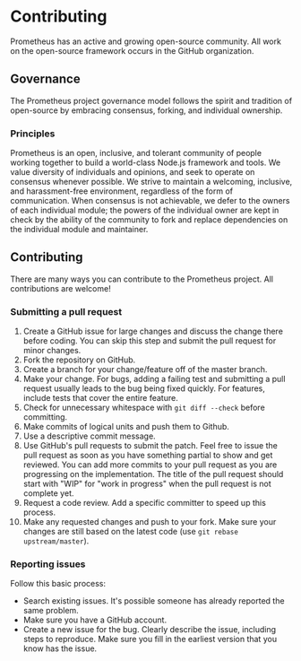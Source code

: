 # Contributing

Prometheus has an active and growing open-source community.
All work on the open-source framework occurs in the GitHub organization.

## Governance

The Prometheus project governance model follows the spirit and tradition of open-source
by embracing consensus, forking, and individual ownership.

### Principles

Prometheus is an open, inclusive, and tolerant community of people working together
to build a world-class Node.js framework and tools. We value diversity of individuals and
opinions, and seek to operate on consensus whenever possible.
We strive to maintain a welcoming, inclusive, and harassment-free environment,
regardless of the form of communication. When consensus is not achievable, we defer
to the owners of each individual module; the powers of the individual owner are kept
in check by the ability of the community to fork and replace dependencies on the
individual module and maintainer.

## Contributing

There are many ways you can contribute to the Prometheus project.
All contributions are welcome!

### Submitting a pull request

1. Create a GitHub issue for large changes and discuss the change there before coding.
   You can skip this step and submit the pull request for minor changes.
2. Fork the repository on GitHub.
3. Create a branch for your change/feature off of the master branch.
4. Make your change. For bugs, adding a failing test and
   submitting a pull request usually leads to the bug being fixed quickly.
   For features, include tests that cover the entire feature.
5. Check for unnecessary whitespace with `git diff --check` before committing.
6. Make commits of logical units and push them to Github.
7. Use a descriptive commit message.
8. Use GitHub's pull requests to submit the patch. Feel free to issue the pull
   request as soon as you have something partial to show and get reviewed.
   You can add more commits to your pull request as you are progressing on the implementation.
   The title of the pull request should start with "WIP" for "work in progress"
   when the pull request is not complete yet.
9. Request a code review. Add a specific committer to speed up this process.
10. Make any requested changes and push to your fork. Make sure your changes are still based
    on the latest code (use `git rebase upstream/master`).

### Reporting issues

Follow this basic process:

- Search existing issues. It's possible someone has already reported the same problem.
- Make sure you have a GitHub account.
- Create a new issue for the bug. Clearly describe the issue, including steps to reproduce.
  Make sure you fill in the earliest version that you know has the issue.
